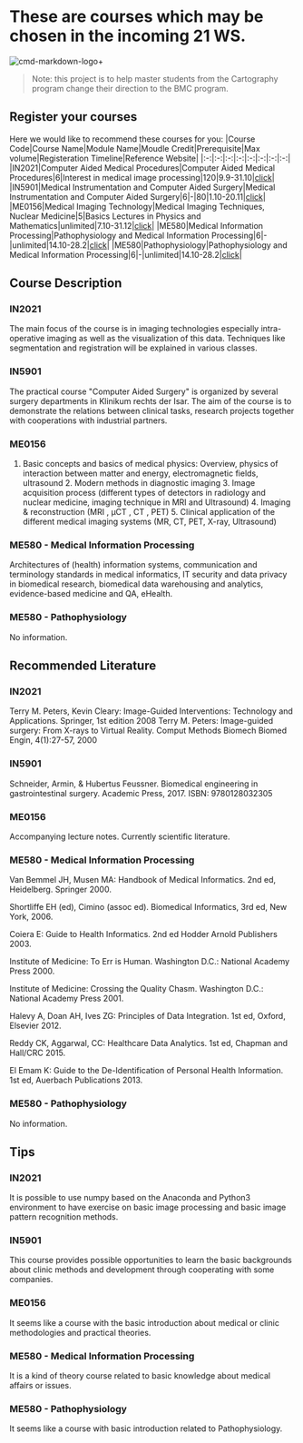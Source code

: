 # These are courses which may be chosen in the incoming 21 WS.

![cmd-markdown-logo](https://study-eu.s3.amazonaws.com/uploads/university/technical-university-of-munich--tum--374-logo.png)+

>Note: this project is to help master students from the Cartography program change their direction to the BMC program.

## Register your courses
Here we would like to recommend these courses for you:
|Course Code|Course Name|Module Name|Moudle Credit|Prerequisite|Max volume|Registeration Timeline|Reference Website|
|:-:|:-:|:-:|:-:|:-:|:-:|:-:|:-:|
|IN2021|Computer Aided Medical Procedures|Computer Aided Medical Procedures|6|Interest in medical image processing|120|9.9-31.10|[click](https://campus.tum.de/tumonline/ee/ui/ca2/app/desktop/#/slc.tm.cp/student/courses/950492067?$ctx=design=ca2;header=max;lang=en)|
|IN5901|Medical Instrumentation and Computer Aided Surgery|Medical Instrumentation and Computer Aided Surgery|6|-|80|1.10-20.11|[click](https://campus.tum.de/tumonline/ee/ui/ca2/app/desktop/#/slc.tm.cp/student/registrationProcedures/3961?$ctx=design=ca2;header=max;lang=en)|
|ME0156|Medical Imaging Technology|Medical Imaging Techniques, Nuclear Medicine|5|Basics Lectures in Physics and Mathematics|unlimited|7.10-31.12|[click](https://campus.tum.de/tumonline/ee/ui/ca2/app/desktop/#/slc.tm.cp/student/courses/950494297?$ctx=design=ca2;header=max;lang=en)|
|ME580|Medical Information Processing|Pathophysiology and Medical Information Processing|6|-|unlimited|14.10-28.2|[click](https://campus.tum.de/tumonline/ee/ui/ca2/app/desktop/#/slc.tm.cp/student/courses/950490892?$ctx=design=ca2;header=max;lang=en)|
|ME580|Pathophysiology|Pathophysiology and Medical Information Processing|6|-|unlimited|14.10-28.2|[click](https://campus.tum.de/tumonline/ee/ui/ca2/app/desktop/#/slc.tm.cp/student/courses/950495617?$ctx=design=ca2;header=max;lang=en)|

## Course Description
### IN2021
The main focus of the course is in imaging technologies especially intra-operative imaging as well as the visualization of this data. Techniques like segmentation and registration will be explained in various classes.
### IN5901
The practical course "Computer Aided Surgery" is organized by several surgery departments in Klinikum rechts der Isar. The aim of the course is to demonstrate the relations between clinical tasks, research projects together with cooperations with industrial partners.
### ME0156
1. Basic concepts and basics of medical physics: Overview, physics of interaction between matter and energy, electromagnetic fields, ultrasound 2. Modern methods in diagnostic imaging 3. Image acquisition process (different types of detectors in radiology and nuclear medicine, imaging technique in MRI and Ultrasound) 4. Imaging & reconstruction (MRI , μCT , CT , PET) 5. Clinical application of the different medical imaging systems (MR, CT, PET, X-ray, Ultrasound)
### ME580 - Medical Information Processing
Architectures of (health) information systems, communication and terminology standards in medical informatics, IT security and data privacy in biomedical research, biomedical data warehousing and analytics, evidence-based medicine and QA, eHealth.
### ME580 - Pathophysiology
No information.

## Recommended Literature
### IN2021
Terry M. Peters, Kevin Cleary: Image-Guided Interventions: Technology and Applications. Springer, 1st edition 2008
Terry M. Peters: Image-guided surgery: From X-rays to Virtual Reality. Comput Methods Biomech Biomed Engin, 4(1):27-57, 2000

### IN5901
Schneider, Armin, & Hubertus Feussner. Biomedical engineering in gastrointestinal surgery. Academic Press, 2017. ISBN: 9780128032305
### ME0156
Accompanying lecture notes. Currently scientific literature.
### ME580 - Medical Information Processing
Van Bemmel JH, Musen MA: Handbook of Medical Informatics. 2nd ed, Heidelberg. Springer 2000.

Shortliffe EH (ed), Cimino (assoc ed). Biomedical Informatics, 3rd ed, New York, 2006.

Coiera E: Guide to Health Informatics. 2nd ed Hodder Arnold Publishers 2003.

Institute of Medicine: To Err is Human. Washington D.C.: National Academy Press 2000.

Institute of Medicine: Crossing the Quality Chasm. Washington D.C.: National Academy Press 2001.

Halevy A, Doan AH, Ives ZG: Principles of Data Integration. 1st ed, Oxford, Elsevier 2012.

Reddy CK, Aggarwal, CC: Healthcare Data Analytics. 1st ed, Chapman and Hall/CRC 2015.

El Emam K: Guide to the De-Identification of Personal Health Information. 1st ed, Auerbach Publications 2013.
### ME580 - Pathophysiology
No information.
## Tips
### IN2021
It is possible to use numpy based on the Anaconda and Python3 environment to have exercise on basic image processing and basic image pattern recognition methods.
### IN5901
This course provides possible opportunities to learn the basic backgrounds about clinic methods and development through cooperating with some companies.
### ME0156
It seems like a course with the basic introduction about medical or clinic methodologies and practical theories.
### ME580 - Medical Information Processing
It is a kind of theory course related to basic knowledge about medical affairs or issues.
### ME580 - Pathophysiology
It seems like a course with basic introduction related to Pathophysiology.
